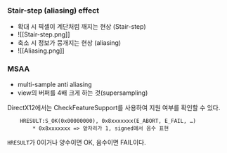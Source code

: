 ### Stair-step (aliasing) effect
- 확대 시 픽셀이 계단처럼 깨지는 현상 (Stair-step)
- ![[Stair-step.png]]
- 축소 시 정보가 뭉개지는 현상 (aliasing)
- ![[Aliasing.png]]

### MSAA
- multi-sample anti aliasing
- view의 버퍼를 4배 크게 하는 것(supersampling)

DirectX12에서는 CheckFeatureSupport를 사용하여 지원 여부를 확인할 수 있다.
```
	HRESULT:S_OK(0x00000000), 0x8xxxxxxx(E_ABORT, E_FAIL, …)
		* 0x8xxxxxxx => 앞자리가 1, signed에서 음수 표현
```
`HRESULT`가 0이거나 양수이면 OK, 음수이면 FAIL이다.

